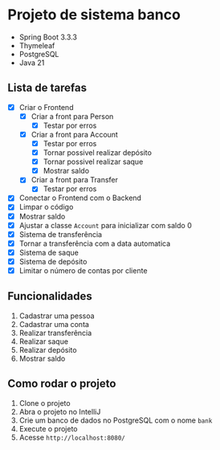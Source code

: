 # Projeto de sistema banco
- Spring Boot 3.3.3
- Thymeleaf
- PostgreSQL
- Java 21

## Lista de tarefas
- [x] Criar o Frontend
    - [x] Criar a front para Person
        - [x] Testar por erros
    - [x] Criar a front para Account
        - [x] Testar por erros
        - [x] Tornar possivel realizar depósito
        - [x] Tornar possivel realizar saque
        - [x] Mostrar saldo
    - [x] Criar a front para Transfer
        - [x] Testar por erros
- [x] Conectar o Frontend com o Backend
- [x] Limpar o código
- [x] Mostrar saldo
- [x] Ajustar a classe `Account` para inicializar com saldo 0
- [x] Sistema de transferência
- [x] Tornar a transferência com a data automatica
- [x] Sistema de saque
- [x] Sistema de depósito
- [x] Limitar o número de contas por cliente

## Funcionalidades
1. Cadastrar uma pessoa
2. Cadastrar uma conta
3. Realizar transferência
4. Realizar saque
5. Realizar depósito
6. Mostrar saldo

## Como rodar o projeto
1. Clone o projeto
2. Abra o projeto no IntelliJ
3. Crie um banco de dados no PostgreSQL com o nome `bank`
3. Execute o projeto
4. Acesse `http://localhost:8080/`

